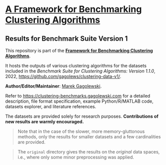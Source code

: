 # [A Framework for Benchmarking Clustering Algorithms](https://clustering-benchmarks.gagolewski.com)
## Results for Benchmark Suite Version 1

This repository is part of the
[**Framework for Benchmarking Clustering Algorithms**](https://clustering-benchmarks.gagolewski.com).

It hosts the outputs of various clustering algorithms for the datasets included
in the *Benchmark Suite for Clustering Algorithms: Version 1.1.0*, 2022,
<https://github.com/gagolews/clustering-data-v1/>.

**Author/Editor/Maintainer**:
[Marek Gagolewski](https://www.gagolewski.com).


Refer to <https://clustering-benchmarks.gagolewski.com>
for a detailed description, file format specification,
example Python/R/MATLAB code, datasets explorer,
and literature references.

The datasets are provided solely for research purposes.
**Contributions of new results are warmly encouraged.**


> Note that in the case of the slower, more memory-gluttonous methods,
> only the results for smaller datasets and a few cardinalities
> are provided.

> The `original` directory gives the results on the *original* data spaces,
> i.e., where only some minor preprocessing was applied.

